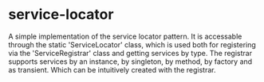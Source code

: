 # service-locator
A simple implementation of the service locator pattern. It is accessable through the static 'ServiceLocator' class, 
which is used both for registering via the 'ServiceRegistrar' class and getting services by type. The registrar supports services by an instance, by singleton,
by method, by factory and as transient. Which can be intuitively created with the registrar.
